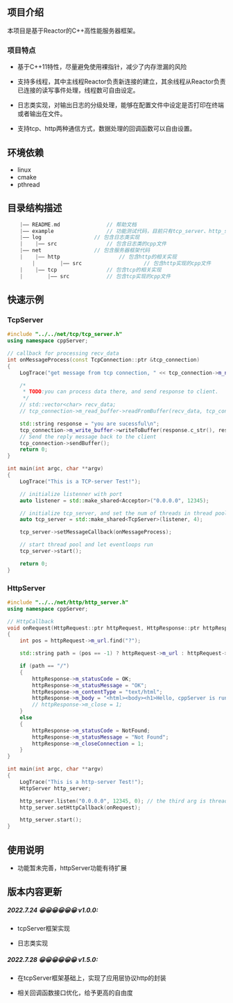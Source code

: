 ## 项目介绍

本项目是基于Reactor的C++高性能服务器框架。
### 项目特点
- 基于C++11特性，尽量避免使用裸指针，减少了内存泄漏的风险

- 支持多线程，其中主线程Reactor负责新连接的建立，其余线程从Reactor负责已连接的读写事件处理，线程数可自由设定。

- 日志类实现，对输出日志的分级处理，能够在配置文件中设定是否打印在终端或者输出在文件。

- 支持tcp、http两种通信方式，数据处理的回调函数可以自由设置。



## 环境依赖

- linux
- cmake
- pthread


## 目录结构描述

```C++
	|—— README.md 				// 帮助文档
	|—— example 				// 功能测试代码，目前只有tcp_server、http_server和log测试
	|—— log					// 包含日志类实现
	|    |—— src				// 包含日志类的cpp文件
	|—— net					// 包含服务器框架代码
	|    |—— http			        // 包含http的相关实现
        |        |—— src             		// 包含http实现的cpp文件
	|    |—— tcp				// 包含tcp的相关实现
	|        |—— src			// 包含tcp实现的cpp文件
```

## 快速示例 
### TcpServer
```C++
#include "../../net/tcp/tcp_server.h"
using namespace cppServer;

// callback for processing recv_data
int onMessageProcess(const TcpConnection::ptr &tcp_connection)
{
    LogTrace("get message from tcp connection, " << tcp_connection->m_name);

    /*
     * TODO:you can process data there, and send response to client.
     */
    // std::vector<char> recv_data;
    // tcp_connection->m_read_buffer->readFromBuffer(recv_data, tcp_connection->m_read_buffer->readAble());

    std::string response = "you are sucessful\n";
    tcp_connection->m_write_buffer->writeToBuffer(response.c_str(), response.length());
    // Send the reply message back to the client
    tcp_connection->sendBuffer();
    return 0;
}

int main(int argc, char **argv)
{
    LogTrace("This is a TCP-server Test!");

    // initialize listenner with port
    auto listener = std::make_shared<Acceptor>("0.0.0.0", 12345);

    // initialize tcp_server, and set the num of threads in thread pool to handle connected fd.
    auto tcp_server = std::make_shared<TcpServer>(listener, 4);

    tcp_server->setMessageCallback(onMessageProcess);

    // start thread pool and let eventloops run
    tcp_server->start();

    return 0;
}

```
### HttpServer
```C++
#include "../../net/http/http_server.h"
using namespace cppServer;

// HttpCallback
void onRequest(HttpRequest::ptr httpRequest, HttpResponse::ptr httpResponse)
{
    int pos = httpRequest->m_url.find("?");

    std::string path = (pos == -1) ? httpRequest->m_url : httpRequest->m_url.substr(0, pos);

    if (path == "/")
    {
        httpResponse->m_statusCode = OK;
        httpResponse->m_statusMessage = "OK";
        httpResponse->m_contentType = "text/html";
        httpResponse->m_body = "<html><body><h1>Hello, cppServer is running</h1></body></html>";
        // httpResponse->m_close = 1;
    }
    else
    {
        httpResponse->m_statusCode = NotFound;
        httpResponse->m_statusMessage = "Not Found";
        httpResponse->m_closeConnection = 1;
    }
}

int main(int argc, char **argv)
{
    LogTrace("This is a http-server Test!");
    HttpServer http_server;

    http_server.listen("0.0.0.0", 12345, 0); // the third arg is threadNum
    http_server.setHttpCallback(onRequest);

    http_server.start();
}

```
## 使用说明

- 功能暂未完善，httpServer功能有待扩展



## 版本内容更新

##### 2022.7.24 😀😀😀😀😀😀 v1.0.0:

- tcpServer框架实现

- 日志类实现

##### 2022.7.28 😀😀😀😀😀😀 v1.5.0:

- 在tcpServer框架基础上，实现了应用层协议http的封装

- 相关回调函数接口优化，给予更高的自由度
